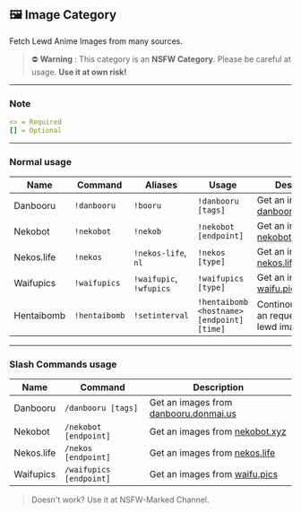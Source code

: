 ## 🖼️ Image Category

Fetch Lewd Anime Images from many sources.

> ⛔ **Warning** : This category is an **NSFW Category**. Please be careful at usage. **Use it at own risk!**

---

### Note

```yml
<> = Required
[] = Optional
```

---

### Normal usage

| Name       | Command       | Aliases                 | Usage                                      | Description                                                         |
| ---------- | ------------- | ----------------------- | ------------------------------------------ | ------------------------------------------------------------------- |
| Danbooru   | `!danbooru`   | `!booru`                | `!danbooru [tags]`                         | Get an images from [danbooru.donmai.us](https://danbooru.donmai.us) |
| Nekobot    | `!nekobot`    | `!nekob`                | `!nekobot [endpoint]`                      | Get an images from [nekobot.xyz](https://nekobot.xyz)               |
| Nekos.life | `!nekos`      | `!nekos-life`, `nl`     | `!nekos [type]`                            | Get an images from [nekos.life](https://nekos.life)                 |
| Waifupics  | `!waifupics`  | `!waifupic`, `!wfupics` | `!waifupics [type]`                        | Get an images from [waifu.pics](https://waifu.pics)                 |
| Hentaibomb | `!hentaibomb` | `!setinterval`          | `!hentaibomb <hostname> [endpoint] [time]` | Continously made an request and send lewd images                    |

---

### Slash Commands usage

| Name       | Command                 | Description                                                         |
| ---------- | ----------------------- | ------------------------------------------------------------------- |
| Danbooru   | `/danbooru [tags]`      | Get an images from [danbooru.donmai.us](https://danbooru.donmai.us) |
| Nekobot    | `/nekobot [endpoint]`   | Get an images from [nekobot.xyz](https://nekobot.xyz)               |
| Nekos.life | `/nekos [endpoint]`     | Get an images from [nekos.life](https://nekos.life)                 |
| Waifupics  | `/waifupics [endpoint]` | Get an images from [waifu.pics](https://waifu.pics)                 |

> Doesn't work? Use it at NSFW-Marked Channel.
